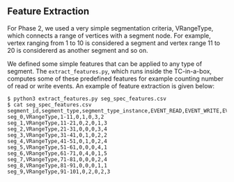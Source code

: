 
## Feature Extraction
For Phase 2, we used a very simple segmentation criteria, VRangeType, which connects a range of vertices with a segment node. For example, vertex ranging from 1 to 10 is considered a segment and vertex range 11 to 20 is considererd as another segment and so on.

We defined some simple features that can be applied to any type of segment. The `extract_features.py`, which runs inside the TC-in-a-box, computes some of these predefined features for example counting number of read or write events. An example of feature extraction is given below:

```
$ python3 extract_features.py seg_spec_features.csv
$ cat seg_spec_features.csv
segment_id,segment_type,segment_type_instance,EVENT_READ,EVENT_WRITE,EVENT_EXECUTE,NUM_FILES,NUM_SUBJECTS
seg_0,VRangeType,1-11,0,1,0,3,2
seg_1,VRangeType,11-21,0,2,0,1,3
seg_2,VRangeType,21-31,0,0,0,3,4
seg_3,VRangeType,31-41,0,1,0,2,2
seg_4,VRangeType,41-51,0,1,0,2,4
seg_5,VRangeType,51-61,0,0,0,4,1
seg_6,VRangeType,61-71,0,4,0,1,5
seg_7,VRangeType,71-81,0,0,0,2,4
seg_8,VRangeType,81-91,0,0,0,1,1
seg_9,VRangeType,91-101,0,2,0,2,3
```
